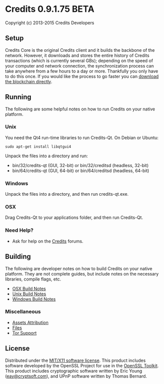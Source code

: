 Credits 0.9.1.75 BETA
=====================

Copyright (c) 2013-2015 Credits Developers


Setup
---------------------
Credits Core is the original Credits client and it builds the backbone of the network. However, it downloads and stores the entire history of Credits transactions (which is currently several GBs); depending on the speed of your computer and network connection, the synchronization process can take anywhere from a few hours to a day or more. Thankfully you only have to do this once. If you would like the process to go faster you can [download the blockchain directly](bootstrap.md).

Running
---------------------
The following are some helpful notes on how to run Credits on your native platform. 

### Unix

You need the Qt4 run-time libraries to run Credits-Qt. On Debian or Ubuntu:

	sudo apt-get install libqtgui4

Unpack the files into a directory and run:

- bin/32/credits-qt (GUI, 32-bit) or bin/32/creditsd (headless, 32-bit)
- bin/64/credits-qt (GUI, 64-bit) or bin/64/creditsd (headless, 64-bit)



### Windows

Unpack the files into a directory, and then run credits-qt.exe.

### OSX

Drag Credits-Qt to your applications folder, and then run Credits-Qt.

### Need Help?

* Ask for help on the [Credits](https://credits-currency.org/) forums.

Building
---------------------
The following are developer notes on how to build Credits on your native platform. They are not complete guides, but include notes on the necessary libraries, compile flags, etc.

- [OSX Build Notes](build-osx.md)
- [Unix Build Notes](build-unix.md)
- [Windows Build Notes](build-msw.md)

### Miscellaneous
- [Assets Attribution](assets-attribution.md)
- [Files](files.md)
- [Tor Support](tor.md)

License
---------------------
Distributed under the [MIT/X11 software license](http://www.opensource.org/licenses/mit-license.php).
This product includes software developed by the OpenSSL Project for use in the [OpenSSL Toolkit](http://www.openssl.org/). This product includes
cryptographic software written by Eric Young ([eay@cryptsoft.com](mailto:eay@cryptsoft.com)), and UPnP software written by Thomas Bernard.
